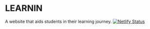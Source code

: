 # LEARNIN
A website that aids students in their learning journey.
[![Netlify Status](https://api.netlify.com/api/v1/badges/8e6c936b-a8cf-4355-94fe-251430422980/deploy-status)](https://app.netlify.com/sites/learnin/deploys)
